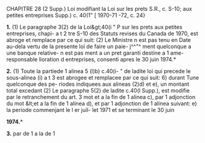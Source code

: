 CHAPITRE 28 (2 Supp.)
Loi modifiant la Loi sur les prets S.R., c. S-10;
aux petites entreprises Supp.) c. 40(1"
[ 1970-71 -72, c. 24}

**1.** (1) Le paragraphe 3(2) de la Loi&amp;gt;40(i
" P
sur les prets aux petites entreprises, chapi- a t 2
tre S-10 des Statuts revises du Canada de
1970, est abroge et remplace par ce qui
suit:
(2) Le Ministre n est pas tenu en Date au-dela
vertu de la presente loi de faire un paie- j^^"^
ment quelconque a une banque relative- n est pas
ment a un pret garanti destine a 1 ame- responsable
lioration d entreprises, consenti apres le
30 juin 1974.*

**2.** (1) Toute la partiede 1 alinea 5 (l)b) c.40(i-
"
de ladite loi qui precede le sous-alinea (i) a t 3
est abrogee et remplacee par ce qui suit:
6) durant Tune quelconque des pe-
riodes indiquees aux alineas (2)d) et
e), un montant total excedant
(2) Le paragraphe 5(2) de ladite c.40(l
Supp.),
est modifie par le retranchement du art. 3
mot et a la fin de 1 alinea c), par
1 adjonction du mot &amp;lt;et a la fin de 1 alinea
d), et par 1 adjonction de 1 alinea suivant:
e) la periode commenjant le l er juil-
let 1971 et se terminant le 30 juin

**1974.***

**3.**
par
de 1
a la
de 1
